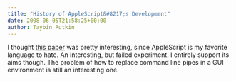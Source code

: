 ```yaml
---
title: "History of AppleScript&#8217;s Development"
date: 2008-06-05T21:58:25+00:00
author: Taybin Rutkin
---
```


I thought [this paper](http://www.cs.utexas.edu/~wcook/Drafts/2006/ashopl.pdf) was pretty interesting, since AppleScript is my favorite language to hate. An interesting, but failed experiment. I entirely support its aims though. The problem of how to replace command line pipes in a GUI environment is still an interesting one.
